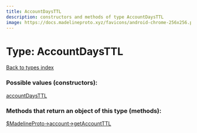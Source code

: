 ```yaml
---
title: AccountDaysTTL
description: constructors and methods of type AccountDaysTTL
image: https://docs.madelineproto.xyz/favicons/android-chrome-256x256.png
---
```

# Type: AccountDaysTTL  
[Back to types index](index.md)



### Possible values (constructors):

[accountDaysTTL](../constructors/accountDaysTTL.md)  



### Methods that return an object of this type (methods):

[$MadelineProto->account->getAccountTTL](../methods/account.getAccountTTL.md)  



